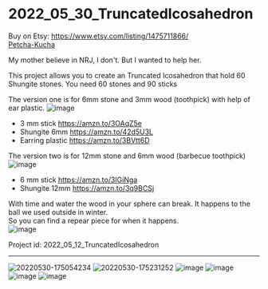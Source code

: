 # 2022_05_30_TruncatedIcosahedron

Buy on Etsy: https://www.etsy.com/listing/1475711866/  
[Petcha-Kucha](https://docs.google.com/presentation/d/1wX9Jt-0skCOV0O0-jGFgeg1E4smhQ-xfmCm2N-Sw6Jc/edit?usp=sharing)  

My mother believe in NRJ, I don't.
But I wanted to help her.

This project allows you to create an Truncated Icosahedron that hold 60 Shungite stones.
You need 60 stones and 90 sticks

The version one is for 6mm stone and 3mm wood (toothpick) with help of ear plastic.
![image](https://github.com/EloiStree3D/2022_05_12_TruncatedIcosahedron/assets/106495897/ab4ccbb4-6419-4834-b824-96198f9f5c57)

- 3 mm stick https://amzn.to/3OAqZ5e
- Shungite 6mm https://amzn.to/42d5U3L
- Earring plastic https://amzn.to/3BVtt6D

The version two is for 12mm stone and 6mm wood (barbecue toothpick)
![image](https://github.com/EloiStree3D/2022_05_12_TruncatedIcosahedron/assets/106495897/0aad62b8-a320-46df-8c4e-a3ed20465614)
- 6 mm stick https://amzn.to/3IGiNga
- Shungite 12mm https://amzn.to/3q9BCSj


With time and water the wood in your sphere can break. It happens to the ball we used outside in winter.  
So you can find a repear piece for when it happens.   
![image](https://github.com/EloiStree3D/2022_05_12_TruncatedIcosahedron/assets/106495897/ce604489-14d7-46cb-b9cd-b39868001c73)



Project id: 2022_05_12_TruncatedIcosahedron


--------------

![20220530-175054234](https://user-images.githubusercontent.com/106495897/171051635-28f35284-8716-4637-9099-3b0c7094f731.png)
![20220530-175231252](https://user-images.githubusercontent.com/106495897/171051640-a18e6b6c-7057-4048-8077-69fcd0004123.png)
![image](https://user-images.githubusercontent.com/106495897/171486192-dadb9d33-8c7a-40f8-8e77-050eed594be6.png)
![image](https://user-images.githubusercontent.com/106495897/171486231-c70e53a9-c8a2-44b7-9401-fc1b62b79b64.png)
![image](https://user-images.githubusercontent.com/106495897/171486303-fcaf9e23-dbf3-4de1-adea-42eeac15a487.png)
![image](https://github.com/EloiStree3D/2022_05_12_TruncatedIcosahedron/assets/106495897/d9e613fe-15c5-48e4-89fc-962927e5c7a0)

